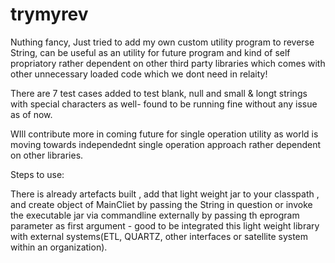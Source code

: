 # trymyrev

Nuthing fancy, Just tried to add my own custom utility program to reverse String, can be useful as an utility for future program 
and kind of self propriatory rather dependent on other third party libraries which comes with other unnecessary loaded code which we dont need in relaity!

There are 7 test cases added to test blank, null and small & longt strings with special characters as well- found to be running fine without any issue as of now.

WIll contribute more in coming future for single operation utility as world is moving towards independednt single operation approach rather dependent on other libraries.


Steps to use:

 There is already artefacts built , add that light weight jar to your classpath , and create object of MainCliet by passing the String in question
 or invoke the executable jar via commandline externally by passing th eprogram parameter as first argument - good to be integrated this light weight library with external systems(ETL, QUARTZ, other interfaces or satellite system within an organization).
